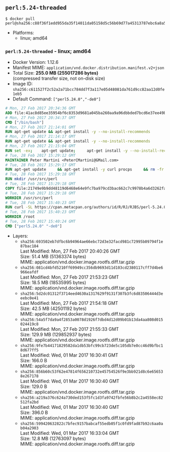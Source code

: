 ## `perl:5.24-threaded`

```console
$ docker pull perl@sha256:c88f36f1edd955da35f14011da05158d5c56b69d77a45313787ebc6a8a583edd
```

-	Platforms:
	-	linux; amd64

### `perl:5.24-threaded` - linux; amd64

-	Docker Version: 1.12.6
-	Manifest MIME: `application/vnd.docker.distribution.manifest.v2+json`
-	Total Size: **255.0 MB (255017286 bytes)**  
	(compressed transfer size, not on-disk size)
-	Image ID: `sha256:c611527f2c52a2a71bcc784dd7f3a117e05d48081da761d9cc82aa12d0fe1eb5`
-	Default Command: `["perl5.24.0","-de0"]`

```dockerfile
# Mon, 27 Feb 2017 20:34:36 GMT
ADD file:41ac8d85ee35954bf6c8353d9681a045ba260aa9a96dbbded7bcd6e37ee49bea in / 
# Mon, 27 Feb 2017 20:34:37 GMT
CMD ["/bin/bash"]
# Mon, 27 Feb 2017 21:14:01 GMT
RUN apt-get update && apt-get install -y --no-install-recommends 		ca-certificates 		curl 		wget 	&& rm -rf /var/lib/apt/lists/*
# Mon, 27 Feb 2017 21:14:17 GMT
RUN apt-get update && apt-get install -y --no-install-recommends 		bzr 		git 		mercurial 		openssh-client 		subversion 				procps 	&& rm -rf /var/lib/apt/lists/*
# Mon, 27 Feb 2017 21:15:04 GMT
RUN set -ex; 	apt-get update; 	apt-get install -y --no-install-recommends 		autoconf 		automake 		bzip2 		file 		g++ 		gcc 		imagemagick 		libbz2-dev 		libc6-dev 		libcurl4-openssl-dev 		libdb-dev 		libevent-dev 		libffi-dev 		libgdbm-dev 		libgeoip-dev 		libglib2.0-dev 		libjpeg-dev 		libkrb5-dev 		liblzma-dev 		libmagickcore-dev 		libmagickwand-dev 		libncurses-dev 		libpng-dev 		libpq-dev 		libreadline-dev 		libsqlite3-dev 		libssl-dev 		libtool 		libwebp-dev 		libxml2-dev 		libxslt-dev 		libyaml-dev 		make 		patch 		xz-utils 		zlib1g-dev 				$( 			if apt-cache show 'default-libmysqlclient-dev' 2>/dev/null | grep -q '^Version:'; then 				echo 'default-libmysqlclient-dev'; 			else 				echo 'libmysqlclient-dev'; 			fi 		) 	; 	rm -rf /var/lib/apt/lists/*
# Tue, 28 Feb 2017 15:29:12 GMT
MAINTAINER Peter Martini <PeterCMartini@GMail.com>
# Tue, 28 Feb 2017 15:29:17 GMT
RUN apt-get update     && apt-get install -y curl procps     && rm -fr /var/lib/apt/lists/*
# Tue, 28 Feb 2017 15:29:18 GMT
RUN mkdir /usr/src/perl
# Tue, 28 Feb 2017 15:29:18 GMT
COPY file:21749e9b9dd48119d6468e64e9fc7ba979cd3bac662c7c9978b4a6d3262fa809 in /usr/src/perl/ 
# Tue, 28 Feb 2017 15:29:18 GMT
WORKDIR /usr/src/perl
# Tue, 28 Feb 2017 15:40:23 GMT
RUN curl -SL https://cpan.metacpan.org/authors/id/R/RJ/RJBS/perl-5.24.0.tar.bz2 -o perl-5.24.0.tar.bz2     && echo '298fa605138c1a00dab95643130ae0edab369b4d *perl-5.24.0.tar.bz2' | sha1sum -c -     && tar --strip-components=1 -xjf perl-5.24.0.tar.bz2 -C /usr/src/perl     && rm perl-5.24.0.tar.bz2     && cat *.patch | patch -p1     && ./Configure -Dusethreads -Duse64bitall -Duseshrplib  -des     && make -j$(nproc)     && TEST_JOBS=$(nproc) make test_harness     && make install     && cd /usr/src     && curl -LO https://raw.githubusercontent.com/miyagawa/cpanminus/master/cpanm     && chmod +x cpanm     && ./cpanm App::cpanminus     && rm -fr ./cpanm /root/.cpanm /usr/src/perl /tmp/*
# Tue, 28 Feb 2017 15:40:23 GMT
WORKDIR /root
# Tue, 28 Feb 2017 15:40:24 GMT
CMD ["perl5.24.0" "-de0"]
```

-	Layers:
	-	`sha256:693502eb7dfbc6b94964ae66ebc72d3e32facd981c72995b09794f1e87bac184`  
		Last Modified: Mon, 27 Feb 2017 20:40:26 GMT  
		Size: 51.4 MB (51363374 bytes)  
		MIME: application/vnd.docker.image.rootfs.diff.tar.gzip
	-	`sha256:081cd4bfd5210ff69949cc356db9693d11d103cd2380117cff7d4be6966eafdf`  
		Last Modified: Mon, 27 Feb 2017 21:53:23 GMT  
		Size: 18.5 MB (18535995 bytes)  
		MIME: application/vnd.docker.image.rootfs.diff.tar.gzip
	-	`sha256:5d2dc01312f3714eed4630a1317629f9131f307b3fc6d83506444d3eeebc0e41`  
		Last Modified: Mon, 27 Feb 2017 21:54:18 GMT  
		Size: 42.5 MB (42501192 bytes)  
		MIME: application/vnd.docker.image.rootfs.diff.tar.gzip
	-	`sha256:54a5f7da9a4f2853a0078d1926f7dbd4d12d09b01b13da4aa808d015024419c8`  
		Last Modified: Mon, 27 Feb 2017 21:55:33 GMT  
		Size: 129.9 MB (129852937 bytes)  
		MIME: application/vnd.docker.image.rootfs.diff.tar.gzip
	-	`sha256:9fe7b44171829582da1db53bfc99cb723de5c105db7e0cc46d9bfbc18d677ff5`  
		Last Modified: Wed, 01 Mar 2017 16:30:41 GMT  
		Size: 166.0 B  
		MIME: application/vnd.docker.image.rootfs.diff.tar.gzip
	-	`sha256:856b60c53f62e47814f656210732e45754526f9e3bb921d8c6e656538e267178`  
		Last Modified: Wed, 01 Mar 2017 16:30:40 GMT  
		Size: 129.0 B  
		MIME: application/vnd.docker.image.rootfs.diff.tar.gzip
	-	`sha256:a219a376c624a730ded153f5fc1d3fa9742fbfe56b8b2c2a4558ec82512fa2bd`  
		Last Modified: Wed, 01 Mar 2017 16:30:40 GMT  
		Size: 396.0 B  
		MIME: application/vnd.docker.image.rootfs.diff.tar.gzip
	-	`sha256:599420632822c7bfec9157babcaf55edb05f1c0fd9fad87b92c6aa0ab04a2903`  
		Last Modified: Wed, 01 Mar 2017 16:33:04 GMT  
		Size: 12.8 MB (12763097 bytes)  
		MIME: application/vnd.docker.image.rootfs.diff.tar.gzip
